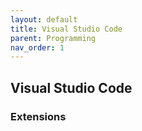 ```yaml
---
layout: default
title: Visual Studio Code
parent: Programming
nav_order: 1
---
```


## Visual Studio Code

### Extensions
